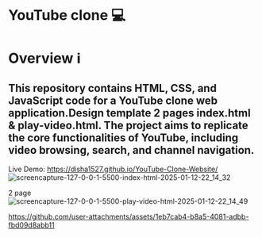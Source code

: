 
<h1>YouTube clone 💻</h1>

<h1>Overview ℹ️</h1>

<h2>This repository contains HTML, CSS, and JavaScript code for a YouTube clone web application.Design template 2 pages index.html & play-video.html. The project aims to replicate the core functionalities of YouTube, including video browsing, search, and channel navigation.</h2>


Live Demo:  https://disha1527.github.io/YouTube-Clone-Website/
![screencapture-127-0-0-1-5500-index-html-2025-01-12-22_14_32](https://github.com/user-attachments/assets/f70e0334-a388-4df5-95b8-969a9db40d00)

2 page
![screencapture-127-0-0-1-5500-play-video-html-2025-01-12-22_14_49](https://github.com/user-attachments/assets/a08f3ec2-a48e-432e-9291-f282b81a9d0c)

https://github.com/user-attachments/assets/1eb7cab4-b8a5-4081-adbb-fbd09d8abb11










